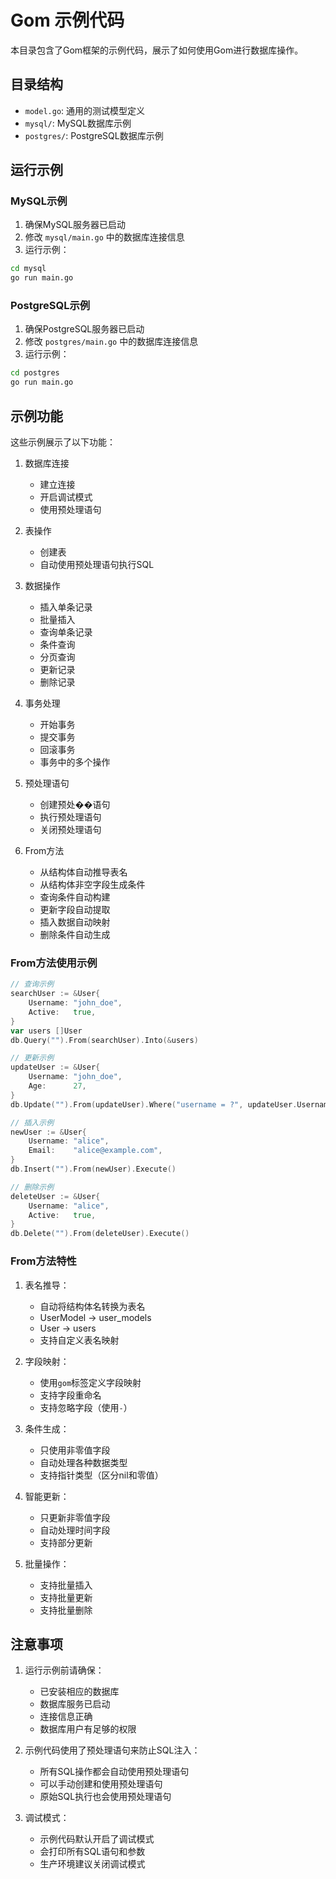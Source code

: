 # Gom 示例代码

本目录包含了Gom框架的示例代码，展示了如何使用Gom进行数据库操作。

## 目录结构

- `model.go`: 通用的测试模型定义
- `mysql/`: MySQL数据库示例
- `postgres/`: PostgreSQL数据库示例

## 运行示例

### MySQL示例

1. 确保MySQL服务器已启动
2. 修改 `mysql/main.go` 中的数据库连接信息
3. 运行示例：

```bash
cd mysql
go run main.go
```

### PostgreSQL示例

1. 确保PostgreSQL服务器已启动
2. 修改 `postgres/main.go` 中的数据库连接信息
3. 运行示例：

```bash
cd postgres
go run main.go
```

## 示例功能

这些示例展示了以下功能：

1. 数据库连接
   - 建立连接
   - 开启调试模式
   - 使用预处理语句

2. 表操作
   - 创建表
   - 自动使用预处理语句执行SQL

3. 数据操作
   - 插入单条记录
   - 批量插入
   - 查询单条记录
   - 条件查询
   - 分页查询
   - 更新记录
   - 删除记录

4. 事务处理
   - 开始事务
   - 提交事务
   - 回滚事务
   - 事务中的多个操作

5. 预处理语句
   - 创建预处��语句
   - 执行预处理语句
   - 关闭预处理语句

6. From方法
   - 从结构体自动推导表名
   - 从结构体非空字段生成条件
   - 查询条件自动构建
   - 更新字段自动提取
   - 插入数据自动映射
   - 删除条件自动生成

### From方法使用示例

```go
// 查询示例
searchUser := &User{
    Username: "john_doe",
    Active:   true,
}
var users []User
db.Query("").From(searchUser).Into(&users)

// 更新示例
updateUser := &User{
    Username: "john_doe",
    Age:      27,
}
db.Update("").From(updateUser).Where("username = ?", updateUser.Username).Execute()

// 插入示例
newUser := &User{
    Username: "alice",
    Email:    "alice@example.com",
}
db.Insert("").From(newUser).Execute()

// 删除示例
deleteUser := &User{
    Username: "alice",
    Active:   true,
}
db.Delete("").From(deleteUser).Execute()
```

### From方法特性

1. 表名推导：
   - 自动将结构体名转换为表名
   - UserModel -> user_models
   - User -> users
   - 支持自定义表名映射

2. 字段映射：
   - 使用`gom`标签定义字段映射
   - 支持字段重命名
   - 支持忽略字段（使用`-`）

3. 条件生成：
   - 只使用非零值字段
   - 自动处理各种数据类型
   - 支持指针类型（区分nil和零值）

4. 智能更新：
   - 只更新非零值字段
   - 自动处理时间字段
   - 支持部分更新

5. 批量操作：
   - 支持批量插入
   - 支持批量更新
   - 支持批量删除

## 注意事项

1. 运行示例前请确保：
   - 已安装相应的数据库
   - 数据库服务已启动
   - 连接信息正确
   - 数据库用户有足够的权限

2. 示例代码使用了预处理语句来防止SQL注入：
   - 所有SQL操作都会自动使用预处理语句
   - 可以手动创建和使用预处理语句
   - 原始SQL执行也会使用预处理语句

3. 调试模式：
   - 示例代码默认开启了调试模式
   - 会打印所有SQL语句和参数
   - 生产环境建议关闭调试模式 
